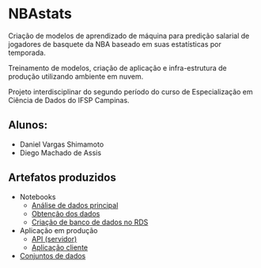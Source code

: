 # NBAstats

Criação de modelos de aprendizado de máquina para predição salarial de jogadores
de basquete da NBA baseado em suas estatísticas por temporada.

Treinamento de modelos, criação de aplicação e infra-estrutura de produção
utilizando ambiente em nuvem.

Projeto interdisciplinar do segundo período do curso de Especialização em
Ciência de Dados do IFSP Campinas.

## Alunos:

- Daniel Vargas Shimamoto
- Diego Machado de Assis

## Artefatos produzidos

- Notebooks
  - [Análise de dados principal](./notebooks/NBAstats_data_analysis.ipynb)
  - [Obtenção dos dados](./notebooks/NBAstats_data_gathering.ipynb)
  - [Criação de banco de dados no RDS](./notebooks/NBAstats_db_creation.ipynb)
- Aplicação em produção
  - [API (servidor)](./deploy/backend/)
  - [Aplicação cliente](./deploy/client/)
- [Conjuntos de dados](./data)
